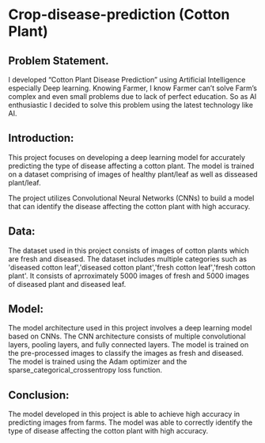 # Crop-disease-prediction (Cotton Plant)

## Problem Statement.
I developed “Cotton Plant Disease Prediction” using Artificial Intelligence especially Deep learning. Knowing Farmer, I know Farmer can’t solve Farm’s complex and even small problems due to lack of perfect education. So as AI enthusiastic I decided to solve this problem using the latest technology like AI.

## Introduction:
This project focuses on developing a deep learning model for accurately predicting the type of disease affecting a cotton plant. The model is trained on a dataset comprising of images of healthy plant/leaf as well as disseased plant/leaf. 

The project utilizes Convolutional Neural Networks (CNNs) to build a model that can identify the disease affecting the cotton plant with high accuracy.

## Data:
The dataset used in this project consists of images of cotton plants which are fresh and diseased. The dataset includes multiple categories such as 'diseased cotton leaf','diseased cotton plant','fresh cotton leaf','fresh cotton plant'. It consists of aprroximately 5000 images of fresh and 5000 images of diseased plant and diseased leaf.

## Model:
The model architecture used in this project involves a deep learning model based on CNNs. The CNN architecture consists of multiple convolutional layers, pooling layers, and fully connected layers. The model is trained on the pre-processed images to classify the images as fresh and diseased. The model is trained using the Adam optimizer and the sparse_categorical_crossentropy loss function.

## Conclusion:
The model developed in this project is able to achieve high accuracy in predicting images from farms. The model was able to correctly identify the type of disease affecting the cotton plant with high accuracy.

